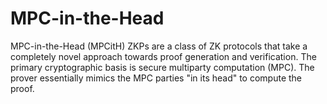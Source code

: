 # MPC-in-the-Head

MPC-in-the-Head (MPCitH) ZKPs are a class of ZK protocols that take a completely novel approach towards proof generation and verification. The primary cryptographic basis is secure multiparty computation (MPC). The prover essentially mimics the MPC parties "in its head" to compute the proof.
